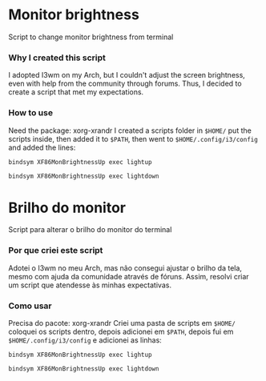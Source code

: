 # Monitor brightness
Script to change monitor brightness from terminal

### Why I created this script
I adopted I3wm on my Arch, but I couldn't adjust the screen brightness, even with help from the community through forums. Thus, I decided to create a script that met my expectations.

### How to use
Need the package: xorg-xrandr
I created a scripts folder in `$HOME/` put the scripts inside, then added it to `$PATH`, then went to `$HOME/.config/i3/config` and added the lines:

`bindsym XF86MonBrightnessUp exec lightup`

`bindsym XF86MonBrightnessUp exec lightdown`



# Brilho do monitor
Script para alterar o brilho do monitor do terminal

### Por que criei este script
Adotei o I3wm no meu Arch, mas não consegui ajustar o brilho da tela, mesmo com ajuda da comunidade através de fóruns. Assim, resolvi criar um script que atendesse às minhas expectativas.

### Como usar
Precisa do pacote: xorg-xrandr
Criei uma pasta de scripts em `$HOME/` coloquei os scripts dentro, depois adicionei em `$PATH`, depois fui em `$HOME/.config/i3/config` e adicionei as linhas:

`bindsym XF86MonBrightnessUp exec lightup`

`bindsym XF86MonBrightnessUp exec lightdown`
